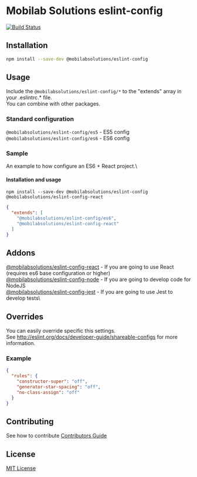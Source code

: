# Mobilab Solutions eslint-config

[![Build Status](https://travis-ci.com/mobilabsolutions/eslint-config.svg?token=4jUapmoJ1R63bAvgqCWb&branch=master)](https://travis-ci.com/mobilabsolutions/eslint-config)

## Installation

```bash
npm install --save-dev @mobilabsolutions/eslint-config
```

## Usage

Include the `@mobilabsolutions/eslint-config/*` to the "extends" array in your .eslintrc.\* file.\
You can combine with other packages.

### Standard configuration

`@mobilabsolutions/eslint-config/es5` - ES5 config\
`@mobilabsolutions/eslint-config/es6` - ES6 config

### Sample

An example to how configure an ES6 + React project.\

#### Installation and usage

`npm install --save-dev @mobilabsolutions/eslint-config @mobilabsolutions/eslint-config-react`

```json
{
  "extends": [
    "@mobilabsolutions/eslint-config/es6",
    "@mobilabsolutions/eslint-config-react"
  ]
}
```

## Addons

[@mobilabsolutions/eslint-config-react](./addons/react/README.md) - If you are going to use React (requires es6 base configuration or higher)\
[@mobilabsolutions/eslint-config-node](./addons/node/README.md) - If you are going to develop code for NodeJS\
[@mobilabsolutions/eslint-config-jest](./addons/jest/README.md) - If you are going to use Jest to develop tests\

## Overrides

You can easily override specific this settings.\
See http://eslint.org/docs/developer-guide/shareable-configs for more information.

### Example

```json
{
  "rules": {
    "constructor-super": "off",
    "generator-star-spacing": "off",
    "no-class-assign": "off"
  }
}
```

## Contributing

See how to contribute [Contributors Guide](/CONTRIBUTING.md)

## License

[MIT License](./LICENSE.md)
